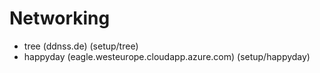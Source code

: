 # Networking


* tree (ddnss.de) (setup/tree)
* happyday (eagle.westeurope.cloudapp.azure.com) (setup/happyday)
